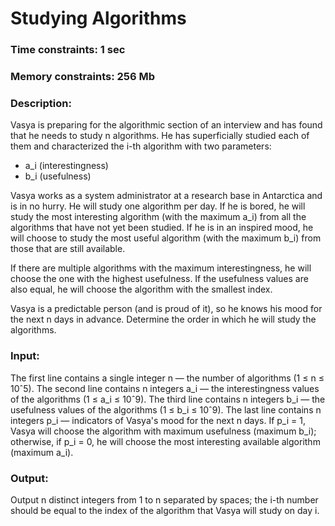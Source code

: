 # Studying Algorithms

### Time constraints: 1 sec
### Memory constraints: 256 Mb

### Description:
Vasya is preparing for the algorithmic section of an interview and has found that he needs to study n algorithms. He has superficially studied each of them and characterized the i-th algorithm with two parameters: 
- a_i (interestingness)
- b_i (usefulness)

Vasya works as a system administrator at a research base in Antarctica and is in no hurry. He will study one algorithm per day. If he is bored, he will study the most interesting algorithm (with the maximum a_i) from all the algorithms that have not yet been studied. If he is in an inspired mood, he will choose to study the most useful algorithm (with the maximum b_i) from those that are still available.

If there are multiple algorithms with the maximum interestingness, he will choose the one with the highest usefulness. If the usefulness values are also equal, he will choose the algorithm with the smallest index.

Vasya is a predictable person (and is proud of it), so he knows his mood for the next n days in advance. Determine the order in which he will study the algorithms.

### Input:
The first line contains a single integer n — the number of algorithms (1 ≤ n ≤ 10ˆ5). The second line contains n integers a_i — the interestingness values of the algorithms (1 ≤ a_i ≤ 10ˆ9). The third line contains n integers b_i — the usefulness values of the algorithms (1 ≤ b_i ≤ 10ˆ9). The last line contains n integers p_i — indicators of Vasya's mood for the next n days. If p_i = 1, Vasya will choose the algorithm with maximum usefulness (maximum b_i); otherwise, if p_i = 0, he will choose the most interesting available algorithm (maximum a_i).

### Output:
Output n distinct integers from 1 to n separated by spaces; the i-th number should be equal to the index of the algorithm that Vasya will study on day i.
